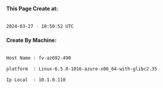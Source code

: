 
   
#### This Page Create at:

```bash

2024-03-27 - 10:50:52 UTC

```

#### Create By Machine:

```bash

Host Name : fv-az692-490

platform  : Linux-6.5.0-1016-azure-x86_64-with-glibc2.35

Ip Local  : 10.1.0.110

```

